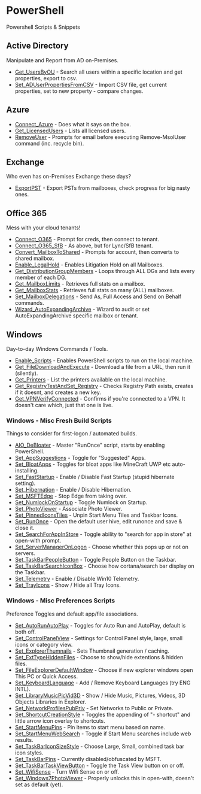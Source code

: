 # PowerShell
Powershell Scripts &amp; Snippets

## Active Directory

Manipulate and Report from AD on-Premises.

- [Get_UsersByOU](https://github.com/thatCraigW/PowerShell/blob/master/ActiveDirectory/Get_UsersByOU.ps1) - Search all users within a specific location and get properties, export to csv.
- [Set_ADUserPropertiesFromCSV](https://github.com/thatCraigW/PowerShell/blob/master/ActiveDirectory/Set_ADUserPropertiesFromCSV.ps1) - Import CSV file, get current properties, set to new property - compare changes.

## Azure
- [Connect_Azure](https://github.com/thatCraigW/PowerShell/blob/master/Azure/Connect_Azure.ps1) - Does what it says on the box.
- [Get_LicensedUsers](https://github.com/thatCraigW/PowerShell/blob/master/Azure/Get_LicensedUsers.ps1) - Lists all licensed users.
- [RemoveUser](https://github.com/thatCraigW/PowerShell/blob/master/Azure/RemoveUser.ps1) - Prompts for email before executing Remove-MsolUser command (inc. recycle bin).

## Exchange

Who even has on-Premises Exchange these days?

- [ExportPST](https://github.com/thatCraigW/PowerShell/blob/master/Exchange/ExportPST.ps1) - Export PSTs from mailboxes, check progress for big nasty ones.

## Office 365

Mess with your cloud tenants!

- [Connect_O365](https://github.com/thatCraigW/PowerShell/blob/master/Office365/Connect_O365.ps1) - Prompt for creds, then connect to tenant.
- [Connect_O365_SfB](https://github.com/thatCraigW/PowerShell/blob/master/Office365/Connect_O365_SfB.ps1) - As above, but for Lync/SfB tenant.
- [Convert_MailboxToShared](https://github.com/thatCraigW/PowerShell/blob/master/Office365/Convert_MailboxToShared.ps1) - Prompts for account, then converts to shared mailbox.
- [Enable_LegalHold](https://github.com/thatCraigW/PowerShell/blob/master/Office365/Enable_LegalHold.ps1) - Enables Litigation Hold on all Mailboxes.
- [Get_DistributionGroupMembers](https://github.com/thatCraigW/PowerShell/blob/master/Office365/Get_DistributionGroupMembers.ps1) - Loops through ALL DGs and lists every member of each DG.
- [Get_MailboxLimits](https://github.com/thatCraigW/PowerShell/blob/master/Office365/Get_MailboxLimits.ps1) - Retrieves full stats on a mailbox.
- [Get_MailboxStats](https://github.com/thatCraigW/PowerShell/blob/master/Office365/Get_MailboxStats.ps1) - Retrieves full stats on many (ALL) mailboxes.
- [Set_MailboxDelegations](https://github.com/thatCraigW/PowerShell/blob/master/Office365/MailboxDelegations.ps1) - Send As, Full Access and Send on Behalf commands.
- [Wizard_AutoExpandingArchive](https://github.com/thatCraigW/PowerShell/blob/master/Office365/Wizard_AutoExpandingArchive.ps1) - Wizard to audit or set AutoExpandingArchive specific mailbox or tenant.

## Windows

Day-to-day Windows Commands / Tools.

- [Enable_Scripts](https://github.com/thatCraigW/PowerShell/blob/master/Windows/Enable_Scripts.ps1) - Enables PowerShell scripts to run on the local machine.
- [Get_FileDownloadAndExecute](https://github.com/thatCraigW/PowerShell/blob/master/Windows/Get_FileDownloadAndExecute.ps1) - Download a file from a URL, then run it (silently).
- [Get_Printers](https://github.com/thatCraigW/PowerShell/blob/master/Windows/Get_Printers.ps1) - List the printers available on the local machine.
- [Get_RegistryTestAndSet_Registry](https://github.com/thatCraigW/PowerShell/blob/master/Windows/Get_RegistryTestAndSet_Registry.ps1) - Checks Registry Path exists, creates if it doesnt, and creates a new key.
- [Get_VPNVerifyConnected](https://github.com/thatCraigW/PowerShell/blob/master/Windows/Get_VPNVerifyConnected.ps1) - Confirms if you're connected to a VPN. It doesn't care which, just that one is live.

### Windows - Misc Fresh Build Scripts

Things to consider for first-logon / automated builds.

- [AIO_DeBloater](https://github.com/thatCraigW/PowerShell/blob/master/Windows/FreshBuild/AIO_DeBloater.ps1) - Master "RunOnce" script, starts by enabling PowerShell.
- [Set_AppSuggestions](https://github.com/thatCraigW/PowerShell/blob/master/Windows/FreshBuild/Set_AppSuggestions.ps1) - Toggle for "Suggested" Apps.
- [Set_BloatApps](https://github.com/thatCraigW/PowerShell/blob/master/Windows/FreshBuild/Set_BloatApps.ps1) - Toggles for bloat apps like MineCraft UWP etc auto-installing.
- [Set_FastStartup](https://github.com/thatCraigW/PowerShell/blob/master/Windows/FreshBuild/Set_FastStartup.ps1) - Enable / Disable Fast Startup (stupid hibernate setting).
- [Set_Hibernation](https://github.com/thatCraigW/PowerShell/blob/master/Windows/FreshBuild/Set_Hibernation.ps1) - Enable / Disable Hibernation.
- [Set_MSFTEdge](https://github.com/thatCraigW/PowerShell/blob/master/Windows/FreshBuild/Set_MSFTEdge.ps1) - Stop Edge from taking over.
- [Set_NumlockOnStartup](https://github.com/thatCraigW/PowerShell/blob/master/Windows/FreshBuild/Set_NumlockOnStartup.ps1) - Toggle Numlock on Startup.
- [Set_PhotoViewer](https://github.com/thatCraigW/PowerShell/blob/master/Windows/FreshBuild/Set_PhotoViewer.ps1) - Associate Photo Viewer.
- [Set_PinnedIconsTiles](https://github.com/thatCraigW/PowerShell/blob/master/Windows/FreshBuild/Set_PinnedIconsTiles.ps1) - Unpin Start Menu Tiles and Taskbar Icons.
- [Set_RunOnce](https://github.com/thatCraigW/PowerShell/blob/master/Windows/FreshBuild/Set_RunOnce.ps1) - Open the default user hive, edit runonce and save & close it.
- [Set_SearchForAppInStore](https://github.com/thatCraigW/PowerShell/blob/master/Windows/FreshBuild/Set_SearchForAppInStore.ps1) - Toggle ability to "search for app in store" at open-with prompt.
- [Set_ServerManagerOnLogon](https://github.com/thatCraigW/PowerShell/blob/master/Windows/FreshBuild/Set_ServerManagerOnLogon.ps1) - Choose whether this pops up or not on servers.
- [Set_TaskBarPeopleButton](https://github.com/thatCraigW/PowerShell/blob/master/Windows/FreshBuild/Set_TaskBarPeopleButton.ps1) - Toggle People Button on the Taskbar.
- [Set_TaskBarSearchIconBox](https://github.com/thatCraigW/PowerShell/blob/master/Windows/FreshBuild/Set_TaskBarSearchIconBox.ps1) - Choose how cortana/search bar display on the Taskbar.
- [Set_Telemetry](https://github.com/thatCraigW/PowerShell/blob/master/Windows/FreshBuild/Set_Telemetry.ps1) - Enable / Disable Win10 Telemetry.
- [Set_TrayIcons](https://github.com/thatCraigW/PowerShell/blob/master/Windows/FreshBuild/Set_TrayIcons.ps1) - Show / Hide all Tray Icons.

### Windows - Misc Preferences Scripts

Preference Toggles and default app/file associations.

- [Set_AutoRunAutoPlay](https://github.com/thatCraigW/PowerShell/blob/master/Windows/Preferences/Set_AutoRunAutoPlay.ps1) - Toggles for Auto Run and AutoPlay, default is both off.
- [Set_ControlPanelView](https://github.com/thatCraigW/PowerShell/blob/master/Windows/Preferences/Set_ControlPanelView.ps1) - Settings for Control Panel style, large, small icons or category view.
- [Set_ExplorerThumnails](https://github.com/thatCraigW/PowerShell/blob/master/Windows/Preferences/Set_ExplorerThumnails.ps1) - Sets Thumbnail generation / caching.
- [Set_ExtTypeHiddenFiles](https://github.com/thatCraigW/PowerShell/blob/master/Windows/Preferences/Set_ExtTypeHiddenFiles.ps1) - Choose to show/hide extentions & hidden files.
- [Set_FileExplorerDefaultWindow](https://github.com/thatCraigW/PowerShell/blob/master/Windows/Preferences/Set_FileExplorerDefaultWindow.ps1) - Choose if new explorer windows open This PC or Quick Access.
- [Set_KeyboardLanguage](https://github.com/thatCraigW/PowerShell/blob/master/Windows/Preferences/Set_KeyboardLanguage.ps1) - Add / Remove Keyboard Languages (try ENG INTL).
- [Set_LibraryMusicPicVid3D](https://github.com/thatCraigW/PowerShell/blob/master/Windows/Preferences/Set_LibraryMusicPicVid3D.ps1) - Show / Hide Music, Pictures, Videos, 3D Objects Libraries in Explorer.
- [Set_NetworkProfilesPubPriv](https://github.com/thatCraigW/PowerShell/blob/master/Windows/Preferences/Set_NetworkProfilesPubPriv.ps1) - Set Networks to Public or Private.
- [Set_ShortcutCreationStyle](https://github.com/thatCraigW/PowerShell/blob/master/Windows/Preferences/Set_ShortcutCreationStyle.ps1) - Toggles the appending of "- shortcut" and little arrow icon overlay to shortcuts.
- [Set_StartMenuPins](https://github.com/thatCraigW/PowerShell/blob/master/Windows/Preferences/Set_StartMenuPins.ps1) - Pin items to start menu based on name.
- [Set_StartMenuWebSearch](https://github.com/thatCraigW/PowerShell/blob/master/Windows/Preferences/Set_StartMenuWebSearch.ps1) - Toggle if Start Menu searches include web results.
- [Set_TaskBarIconSizeStyle](https://github.com/thatCraigW/PowerShell/blob/master/Windows/Preferences/Set_TaskBarIconSizeStyle.ps1) - Choose Large, Small, combined task bar icon styles.
- [Set_TaskBarPins](https://github.com/thatCraigW/PowerShell/blob/master/Windows/Preferences/Set_TaskBarPins.ps1) - Currently disabled/obfuscated by MSFT.
- [Set_TaskBarTaskViewButton](https://github.com/thatCraigW/PowerShell/blob/master/Windows/Preferences/Set_TaskBarTaskViewButton.ps1) - Toggle the Task View button on or off.
- [Set_WifiSense](https://github.com/thatCraigW/PowerShell/blob/master/Windows/Preferences/Set_WifiSense.ps1) - Turn Wifi Sense on or off.
- [Set_Windows7PhotoViewer](https://github.com/thatCraigW/PowerShell/blob/master/Windows/Preferences/Set_Windows7PhotoViewer.ps1) - Properly unlocks this in open-with, doesn't set as default (yet).